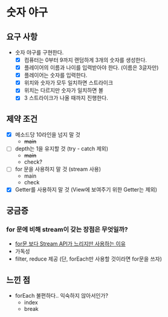# 숫자 야구

## 요구 사항
- 숫자 야구를 구현한다.
  -[x] 컴퓨터는 0부터 9까지 랜덤하게 3개의 숫자를 생성한다.
  -[x] 플레이어의 이름과 나이를 입력받아야 한다. (이름은 3글자만)
  -[x] 플레이어는 숫자를 입력한다.  
  -[x] 위치와 숫자가 모두 일치하면 스트라이크  
  -[x] 위치는 다르지만 숫자가 일치하면 볼
  -[x] 3 스트라이크가 나올 때까지 진행한다.

## 제약 조건
-[x] 메소드당 10라인을 넘지 말 것
  - ~~main~~
-[ ] depth는 1을 유지할 것 (try - catch 제외)
  - ~~main~~
  - check?
-[ ] for 문을 사용하지 말 것 (stream 사용)
  - main
  - check
-[x] Getter를 사용하지 말 것 (View에 보여주기 위한 Getter는 제외)

## 궁금증
### for 문에 비해 stream이 갖는 장점은 무엇일까?
  - [for문 보다 Stream API가 느리지만 사용하는 이유](https://pamyferret.tistory.com/49)
  - 가독성
  - filter, reduce 제공 (단, forEach만 사용할 것이라면 for문을 쓰자)

## 느낀 점
  - forEach 불편하다.. 익숙하지 않아서인가?
    - index
    - break